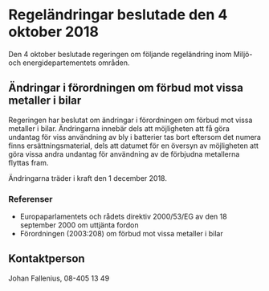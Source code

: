 # Regeländringar beslutade den 4 oktober 2018

Den 4 oktober beslutade regeringen om följande regeländring inom Miljö- och energidepartementets områden.

## Ändringar i förordningen om förbud mot vissa metaller i bilar

Regeringen har beslutat om ändringar i förordningen om förbud mot vissa metaller i bilar. Ändringarna innebär dels att möjligheten att få göra undantag för viss användning av bly i batterier tas bort eftersom det numera finns ersättningsmaterial, dels att datumet för en översyn av möjligheten att göra vissa andra undantag för användning av de förbjudna metallerna flyttas fram.

Ändringarna träder i kraft den 1 december 2018.

### Referenser

* Europaparlamentets och rådets direktiv 2000/53/EG av den 18 september 2000 om uttjänta fordon
* Förordningen (2003:208) om förbud mot vissa metaller i bilar

## Kontaktperson

Johan Fallenius, 08-405 13 49
